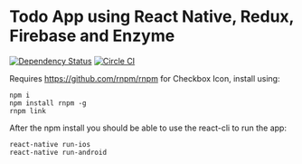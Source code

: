 # Todo App using React Native, Redux, Firebase and Enzyme

[![Dependency Status](https://david-dm.org/jonoh89/react-native-todo.svg)](https://david-dm.org/jonoh89/react-native-todo)
[![Circle CI](https://circleci.com/gh/Jonoh89/react-native-todo.svg?style=svg)](https://circleci.com/gh/Jonoh89/react-native-todo)

Requires https://github.com/rnpm/rnpm for Checkbox Icon, install using:  
```
npm i
npm install rnpm -g
rnpm link
```

After the npm install you should be able to use the react-cli to run the app:

```
react-native run-ios
react-native run-android

```
